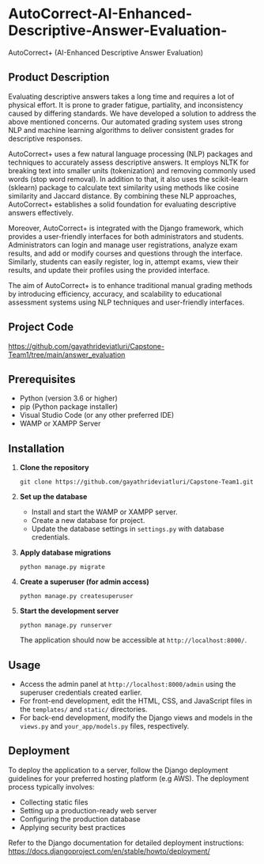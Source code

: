 # AutoCorrect-AI-Enhanced-Descriptive-Answer-Evaluation-
AutoCorrect+ (AI-Enhanced Descriptive Answer Evaluation)
## **Product Description** ##

Evaluating descriptive answers takes a long time and requires a lot of physical effort. It is prone to grader fatigue, partiality, and inconsistency caused by differing standards.  We have developed a solution to address the above mentioned concerns. Our automated grading system uses strong NLP and machine learning algorithms to deliver consistent grades for descriptive responses.

AutoCorrect+ uses a few natural language processing (NLP) packages and techniques to accurately assess descriptive answers. It employs NLTK for breaking text into smaller units (tokenization) and removing commonly used words (stop word removal). In addition to that, it also uses the scikit-learn (sklearn) package to calculate text similarity using methods like cosine similarity and Jaccard distance. By combining these NLP approaches, AutoCorrect+ establishes a solid foundation for evaluating descriptive answers effectively.

Moreover, AutoCorrect+ is integrated with the Django framework, which provides a user-friendly interfaces for both administrators and students. Administrators can login and manage user registrations, analyze exam results, and add or modify courses and questions through the interface. Similarly, students can easily register, log in, attempt exams, view their results, and update their profiles using the provided interface.

The aim of AutoCorrect+ is to enhance traditional manual grading methods by introducing efficiency, accuracy, and scalability to educational assessment systems using  NLP techniques and user-friendly interfaces.



## **Project Code**

https://github.com/gayathrideviatluri/Capstone-Team1/tree/main/answer_evaluation


## Prerequisites

- Python (version 3.6 or higher)
- pip (Python package installer)
- Visual Studio Code (or any other preferred IDE)
- WAMP or XAMPP Server

## Installation

1. **Clone the repository**

   ```
   git clone https://github.com/gayathrideviatluri/Capstone-Team1.git
   ```

2. **Set up the database**

   - Install and start the WAMP or XAMPP server.
   - Create a new database for  project.
   - Update the database settings in `settings.py` with  database credentials.

3. **Apply database migrations**

   ```
   python manage.py migrate
   ```
4. **Create a superuser (for admin access)**

   ```
   python manage.py createsuperuser
   ```

5. **Start the development server**

   ```
   python manage.py runserver
   ```

   The application should now be accessible at `http://localhost:8000/`.

## Usage

- Access the admin panel at `http://localhost:8000/admin` using the superuser credentials created earlier.
- For front-end development, edit the HTML, CSS, and JavaScript files in the `templates/` and `static/` directories.
- For back-end development, modify the Django views and models in the `views.py` and `your_app/models.py` files, respectively.

## Deployment

To deploy the application to a server, follow the Django deployment guidelines for your preferred hosting platform (e.g AWS). The deployment process typically involves:

- Collecting static files
- Setting up a production-ready web server 
- Configuring the production database
- Applying security best practices

Refer to the Django documentation for detailed deployment instructions: https://docs.djangoproject.com/en/stable/howto/deployment/


